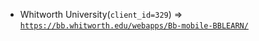  - Whitworth University(`client_id=329`) => [`https://bb.whitworth.edu/webapps/Bb-mobile-BBLEARN/`](https://bb.whitworth.edu/webapps/Bb-mobile-BBLEARN/)
